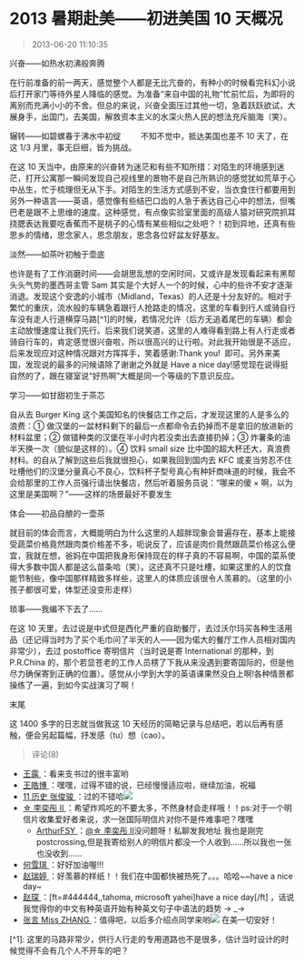 # 2013 暑期赴美——初进美国 10 天概况

> 2013-06-20 11:10:35

兴奋——如热水初沸般奔腾

在行前准备的前一两天，感觉整个人都是无比亢奋的，有种小的时候看完科幻小说后打开家门等待外星人降临的感觉。为准备“来自中国的礼物”忙前忙后，为即将的离别而充满小小的不舍。但总的来说，兴奋全面压过其他一切，急着跃跃欲试，大展身手，出国门，去美国，解救资本主义的水深火热人民的想法充斥脑海（笑）。

辗转——如碧螺春于沸水中初绽
        不知不觉中，抵达美国也差不 10 天了，在这 1/3 月里，事无巨细，皆为挑战。

在这 10 天当中，由原来的兴奋转为迷茫和有些不知所措：对陌生的环境感到迷茫，打开公寓那一瞬间发现自己视线里的景物不是自己所熟识的感觉犹如荒草于心中丛生，忙于梳理但无从下手。对陌生的生活方式感到不安，当衣食住行都要用到另外一种语言——英语，感觉像有些结巴口齿的人急于表达自己心中的想法，但嘴巴老是跟不上思维的速度。这种感觉，有点像实验室里面的高级人猿对研究院抓耳挠腮表达我要吃香蕉而不是桃子的心情有某些相似之处吧？！初到异地，还真有些思乡的情绪，思念家人，思念朋友，思念各位好盆友好基友。

淡然——如茶叶初触于壶底

也许是有了工作消磨时间——会胡思乱想的空闲时间，又或许是发现看起来有黑帮头头气势的墨西哥主管 Sam 其实是个大好人一个的时候，心中的些许不安才逐渐消退。发现这个安逸的小城市（Midland，Texas）的人还是十分友好的。相对于繁忙的重庆，流水般的车辆急着跟行人抢路走的情况，这里的车看到行人或骑自行车没有走人行道横穿马路[^1\]的时候，若情况允许（后方无追着尾巴的车辆）都会主动放慢速度让我们先行。后来我们说笑道，这里的人难得看到路上有人行走或者骑自行车的，肯定感觉很兴奋啦，所以很高兴的让行啦。对此我开始很是不适应，后来发现应对这种情况跟对方挥挥手，笑着感谢:Thank you!  即可。另外来美国，发现说的最多的问候语除了谢谢之外就是 Have a nice day!感觉现在说得挺自然的了，跟在寝室说“好热啊”大概是同一个等级的下意识反应。

学习——如甘甜初生于茶芯

自从去 Burger King 这个美国知名的快餐店工作之后，才发现这里的人是多么的浪费：① 做汉堡的一盆材料剩下的最后一点都命令去扔掉而不是拿旧的放进新的材料盆里；② 做错种类的汉堡在半小时内若没卖出去直接扔掉；③ 炸薯条的油半天换一次（貌似是这样的）。④ 饮料 small size 比中国的超大杯还大，真浪费材料。的自从了解到这些后我就很担心，如果我回到国内去 KFC 或麦当劳忍不住吐槽他们的汉堡分量真心不良心，饮料杯子型号真心有种奸商味道的时候，我会不会给那里的工作人员强行请出快餐店，然后听着服务员说：“哪来的傻 × 啊，以为这里是美国啊？”——这样的场景最好不要发生

体会——初品自酿的一壶茶

就目前的体会而言，大概能明白为什么这里的人超胖现象会普遍存在，基本上能接受蔬菜价格竟然跟肉类价格差不多，呃说反了，应该是肉价竟然跟蔬菜价格这么便宜，我就在想，爸妈在中国把我身形保持现在的样子真的不容易啊，中国的菜系使得大多数中国人都是这么苗条哈（笑）。这还真不只是吐槽，如果这里的人的饮食能节制些，像中国那样精致多样些，这里人的体质应该很令人羡慕的。（这里的小孩子都很可爱，体型还没变形走样）

琐事——我编不下去了……

在这 10 天里，去过说是中式但是西化严重的自助餐厅，去过沃尔玛买各种生活用品（还记得当时为了买个毛巾问了半天的人——因为偌大的餐厅工作人员相对国内非常少），去过 postoffice 寄明信片（当时说是寄 International 的那种，到 P.R.China 的，那个若显苍老的工作人员楞了下我从来没遇到要寄国际的，但是他尽力确保寄到正确的位置）。感觉从小学到大学的英语课果然没白上啊!各种情景都操练了一遍，到如今实战演习了啊！

末尾

这 1400 多字的日志就当做我这 10 天经历的简略记录与总结吧，若以后再有感触，便会另起篇幅，抒发感（tu）想（cao）。

> 评论(8)

- [王露 ](https://user.qzone.qq.com/827018764)：看来支书过的很丰富哟
- [王皓博 ](https://user.qzone.qq.com/416497502)：嘿嘿，过得不错的说，已经慢慢适应啦，继续加油，祝福
- [11 历史 张俊骏 ](https://user.qzone.qq.com/420998529)：过的不错哈![](https://pan.4a1801.life:11443/d/public/Qzone/Common/images/e113.gif)
- [☆ 李奕彤 Ⅱ ](https://user.qzone.qq.com/78782158)：希望炸鸡吃的不要太多，不然身材会走样哦！！ps:对于一个明信片收集爱好者来说，求一张国际明信片对你不是件难事吧？嘿嘿
  - [ArthurFSY ](https://user.qzone.qq.com/254904240)：[@☆ 李奕彤 Ⅱ](https://user.qzone.qq.com/78782158)没问题呀！私聊发我地址 我也是刚完 postcrossing,但是我寄给别人的明信片都没一个人收到……所以我也一张也没收到……
- [何雪琪 ](https://user.qzone.qq.com/249701004)：好好加油喔!!!
- [赵瑞婷 ](https://user.qzone.qq.com/283244900)：好羡慕的样纸！！我们在中国都快被热死了。。。哈哈\~\~have a nice day~
- [赵琛 ](https://user.qzone.qq.com/664503485)：[ft=#444444,,tahoma, microsoft yahei]have a nice day[/ft] ，话说我觉得你的中文有种英语开始有种英文句子中语法的趋势 → \_→
- [张言 Miss ZHANG ](https://user.qzone.qq.com/729034692)：值得吧，以后多介绍点同学来哟![](https://pan.4a1801.life:11443/d/public/Qzone/Common/images/e121.gif) 在美一切安好！

[^1\]: 这里的马路非常少，供行人行走的专用道路也不是很多，估计当时设计的时候觉得不会有几个人不开车的吧？
